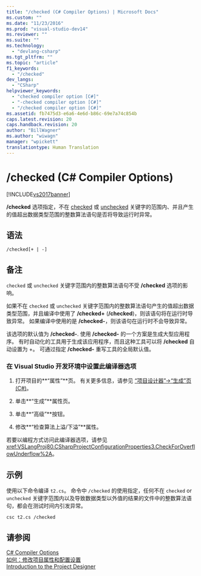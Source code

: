 ```yaml
---
title: "/checked (C# Compiler Options) | Microsoft Docs"
ms.custom: ""
ms.date: "11/23/2016"
ms.prod: "visual-studio-dev14"
ms.reviewer: ""
ms.suite: ""
ms.technology: 
  - "devlang-csharp"
ms.tgt_pltfrm: ""
ms.topic: "article"
f1_keywords: 
  - "/checked"
dev_langs: 
  - "CSharp"
helpviewer_keywords: 
  - "checked compiler option [C#]"
  - "-checked compiler option [C#]"
  - "/checked compiler option [C#]"
ms.assetid: fb7475d3-e6a6-4e6d-b86c-69e7a74c854b
caps.latest.revision: 20
caps.handback.revision: 20
author: "BillWagner"
ms.author: "wiwagn"
manager: "wpickett"
translationtype: Human Translation
---
```

# /checked (C# Compiler Options)
[!INCLUDE[vs2017banner](../../../csharp/includes/vs2017banner.md)]

**\/checked** 选项指定，不在 [checked](../../../csharp/language-reference/keywords/checked.md) 或 [unchecked](../../../csharp/language-reference/keywords/unchecked.md) 关键字的范围内、并且产生的值超出数据类型范围的整数算法语句是否将导致运行时异常。  
  
## 语法  
  
```  
/checked[+ | -]  
```  
  
## 备注  
 `checked` 或 `unchecked` 关键字范围内的整数算法语句不受 **\/checked** 选项的影响。  
  
 如果不在 `checked` 或 `unchecked` 关键字范围内的整数算法语句产生的值超出数据类型范围，并且编译中使用了 **\/checked\+** \(**\/checked**\)，则该语句将在运行时导致异常。  如果编译中使用的是 **\/checked\-**，则该语句在运行时不会导致异常。  
  
 该选项的默认值为 **\/checked\-**.  使用 **\/checked\-** 的一个方案是生成大型应用程序。  有时自动化的工具用于生成该应用程序，而且这种工具可以将 **\/checked** 自动设置为 \+。  可通过指定 **\/checked\-** 重写工具的全局默认值。  
  
### 在 Visual Studio 开发环境中设置此编译器选项  
  
1.  打开项目的**“属性”**页。  有关更多信息，请参见 [“项目设计器”\-\>“生成”页 \(C\#\)](/visual-studio/ide/reference/build-page-project-designer-csharp)。  
  
2.  单击**“生成”**属性页。  
  
3.  单击**“高级”**按钮。  
  
4.  修改**“检查算法上溢\/下溢”**属性。  
  
 若要以编程方式访问此编译器选项，请参见 <xref:VSLangProj80.CSharpProjectConfigurationProperties3.CheckForOverflowUnderflow%2A>。  
  
## 示例  
 使用以下命令编译 `t2.cs`。  命令中 `/checked` 的使用指定，任何不在 `checked` or `unchecked` 关键字范围内以及导致数据类型以外值的结果的文件中的整数算法语句，都会在测试时间内引发异常。  
  
```  
csc t2.cs /checked  
```  
  
## 请参阅  
 [C\# Compiler Options](../../../csharp/language-reference/compiler-options/index.md)   
 [如何：修改项目属性和配置设置](http://msdn.microsoft.com/zh-cn/e7184bc5-2f2b-4b4f-aa9a-3ecfcbc48b67)   
 [Introduction to the Project Designer](http://msdn.microsoft.com/zh-cn/898dd854-c98d-430c-ba1b-a913ce3c73d7)